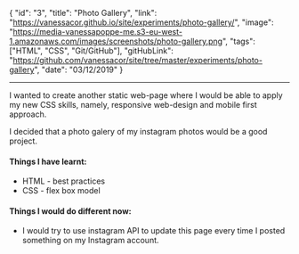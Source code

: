 {
"id": "3",
"title": "Photo Gallery",
"link": "https://vanessacor.github.io/site/experiments/photo-gallery/",
"image": "https://media-vanessapoppe-me.s3-eu-west-1.amazonaws.com/images/screenshots/photo-gallery.png",
"tags": ["HTML", "CSS", "Git/GitHub"],
"gitHubLink": "https://github.com/vanessacor/site/tree/master/experiments/photo-gallery",
"date": "03/12/2019"
}

---

I wanted to create another static web-page where I would be able to apply my new CSS skills, namely, responsive web-design and mobile first approach.

I decided that a photo galery of my instagram photos would be a good project.

#### Things I have learnt:

- HTML - best practices
- CSS - flex box model

#### Things I would do different now:

- I would try to use instagram API to update this page every time I posted something on my Instagram account.
